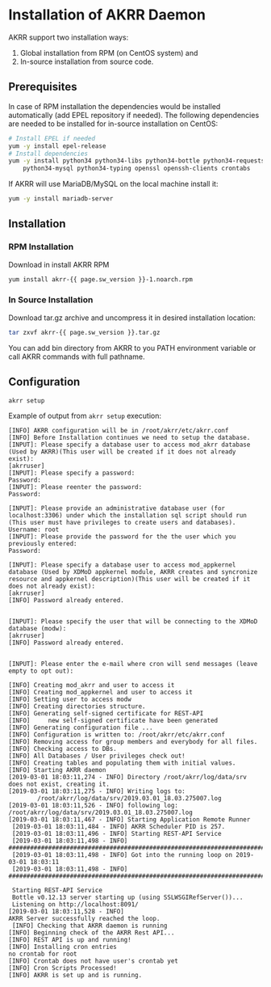 # Installation of AKRR Daemon

AKRR support two installation ways: 
1) Global installation from RPM (on CentOS system) and 
2) In-source installation from source code.


## Prerequisites

In case of RPM installation the dependencies would be installed automatically 
(add EPEL repository if needed). The following dependencies are needed to be installed
for in-source installation on CentOS:
 
 
```bash
# Install EPEL if needed
yum -y install epel-release
# Install dependencies
yum -y install python34 python34-libs python34-bottle python34-requests \
    python34-mysql python34-typing openssl openssh-clients crontabs
```

If AKRR will use MariaDB/MySQL on the local machine install it:
```bash 
yum -y install mariadb-server  
```

## Installation
### RPM Installation

Download in install AKRR RPM
```bash
yum install akrr-{{ page.sw_version }}-1.noarch.rpm
```

### In Source Installation

Download tar.gz archive and uncompress it in desired installation location:
```bash
tar zxvf akrr-{{ page.sw_version }}.tar.gz
``` 

You can add bin directory from AKRR to you PATH environment variable or 
call AKRR commands with full pathname.

## Configuration

```bash
akrr setup
```



Example of output from `akrr setup` execution:
```text
[INFO] AKRR configuration will be in /root/akrr/etc/akrr.conf
[INFO] Before Installation continues we need to setup the database.
[INPUT]: Please specify a database user to access mod_akrr database (Used by AKRR)(This user will be created if it does not already exist):
[akrruser] 
[INPUT]: Please specify a password:
Password: 
[INPUT]: Please reenter the password:
Password: 

[INPUT]: Please provide an administrative database user (for localhost:3306) under which the installation sql script should run (This user must have privileges to create users and databases).
Username: root
[INPUT]: Please provide the password for the the user which you previously entered:
Password: 

[INPUT]: Please specify a database user to access mod_appkernel database (Used by XDMoD appkernel module, AKRR creates and syncronize resource and appkernel description)(This user will be created if it does not already exist):
[akrruser] 
[INFO] Password already entered.


[INPUT]: Please specify the user that will be connecting to the XDMoD database (modw):
[akrruser] 
[INFO] Password already entered.


[INPUT]: Please enter the e-mail where cron will send messages (leave empty to opt out):

[INFO] Creating mod_akrr and user to access it
[INFO] Creating mod_appkernel and user to access it
[INFO] Setting user to access modw
[INFO] Creating directories structure.
[INFO] Generating self-signed certificate for REST-API
[INFO]     new self-signed certificate have been generated
[INFO] Generating configuration file ...
[INFO] Configuration is written to: /root/akrr/etc/akrr.conf
[INFO] Removing access for group members and everybody for all files.
[INFO] Checking access to DBs.
[INFO] All Databases / User privileges check out!
[INFO] Creating tables and populating them with initial values.
[INFO] Starting AKRR daemon
[2019-03-01 18:03:11,274 - INFO] Directory /root/akrr/log/data/srv does not exist, creating it.
[2019-03-01 18:03:11,275 - INFO] Writing logs to:
        /root/akrr/log/data/srv/2019.03.01_18.03.275007.log
[2019-03-01 18:03:11,526 - INFO] following log: /root/akrr/log/data/srv/2019.03.01_18.03.275007.log
[2019-03-01 18:03:11,467 - INFO] Starting Application Remote Runner
 [2019-03-01 18:03:11,484 - INFO] AKRR Scheduler PID is 257.
 [2019-03-01 18:03:11,496 - INFO] Starting REST-API Service
 [2019-03-01 18:03:11,498 - INFO] ####################################################################################################
 [2019-03-01 18:03:11,498 - INFO] Got into the running loop on 2019-03-01 18:03:11
 [2019-03-01 18:03:11,498 - INFO] ####################################################################################################
 
 Starting REST-API Service
 Bottle v0.12.13 server starting up (using SSLWSGIRefServer())...
 Listening on http://localhost:8091/
[2019-03-01 18:03:11,528 - INFO] 
AKRR Server successfully reached the loop.
 [INFO] Checking that AKRR daemon is running
[INFO] Beginning check of the AKRR Rest API...
[INFO] REST API is up and running!
[INFO] Installing cron entries
no crontab for root
[INFO] Crontab does not have user's crontab yet
[INFO] Cron Scripts Processed!
[INFO] AKRR is set up and is running.
```
